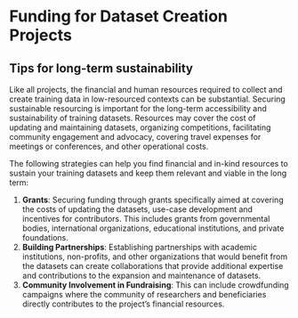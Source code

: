# Funding for Dataset Creation Projects

## Tips for long-term sustainability

Like all projects,  the financial and human resources required to collect and create training data in low-resourced contexts can be substantial. Securing sustainable resourcing is important for the long-term accessibility and sustainability of training datasets. Resources may cover the cost of updating and maintaining datasets, organizing competitions, facilitating community engagement and advocacy, covering travel expenses for meetings or conferences, and other operational costs.  

The following strategies can help you find financial and in-kind resources to sustain your training datasets and keep them relevant and viable in the long term:



1. **Grants**: Securing funding through grants specifically aimed at covering the costs of updating the datasets, use-case development and incentives for contributors. This includes grants from governmental bodies, international organizations, educational institutions, and private foundations.
2. **Building Partnerships**: Establishing partnerships with academic institutions, non-profits, and other organizations that would benefit from the datasets can create collaborations that provide additional expertise and contributions to the expansion and maintenance of datasets.
3. **Community Involvement in Fundraising**: This can include crowdfunding campaigns where the community of researchers and beneficiaries directly contributes to the project’s financial resources.